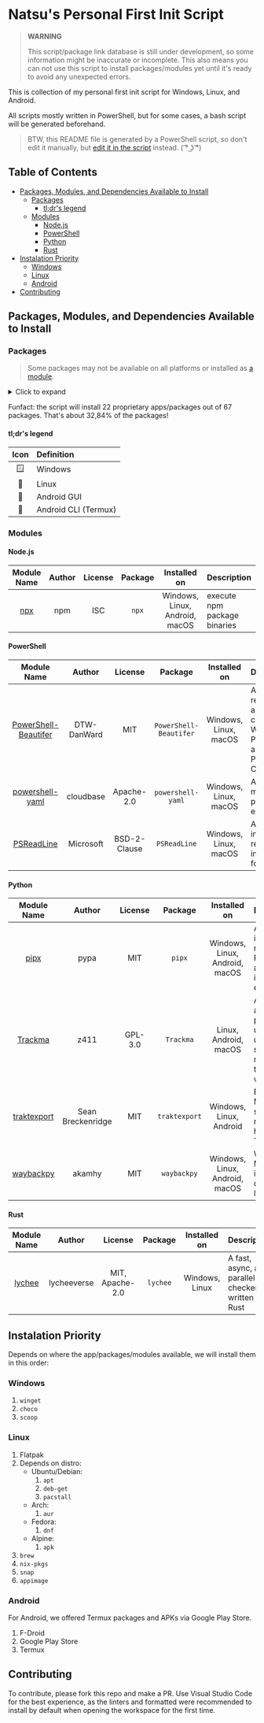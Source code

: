<!-- omit in toc -->
# Natsu's Personal First Init Script

> **WARNING**
>
> This script/package link database is still under development, so some information might be inaccurate or incomplete.
> This also means you can not use this script to install packages/modules yet until it's ready to avoid any unexpected errors.

This is collection of my personal first init script for Windows, Linux, and Android.

All scripts mostly written in PowerShell, but for some cases, a bash script will be generated beforehand.

> BTW, this README file is generated by a PowerShell script, so don't edit it manually, but [edit it in the script](./updateReadme.ps1) instead. ( ͡° ͜ʖ ͡°)

<!-- omit in toc -->
## Table of Contents

* [Packages, Modules, and Dependencies Available to Install](#packages-modules-and-dependencies-available-to-install)
  * [Packages](#packages)
    * [tl;dr's legend](#tldrs-legend)
  * [Modules](#modules)
    * [Node.js](#nodejs)
    * [PowerShell](#powershell)
    * [Python](#python)
    * [Rust](#rust)
* [Instalation Priority](#instalation-priority)
  * [Windows](#windows)
  * [Linux](#linux)
  * [Android](#android)
* [Contributing](#contributing)

## Packages, Modules, and Dependencies Available to Install

### Packages

> Some packages may not be available on all platforms or installed as [a module](#modules).

<!-- markdownlint-disable MD033 -->
<!-- collapse the table from README -->
<details><summary>Click to expand</summary>
<table>
    <thead>
        <tr>
            <th rowspan=2 style="text-align:center">Package Name</th>
            <th rowspan=2 style="text-align:center">Publisher</th>
            <th rowspan=2 style="text-align:center">Author</th>
            <th rowspan=2 style="text-align:center">Licence</th>
            <th rowspan=2 style="text-align:center">tl;dr support</th>
            <th colspan=3 style="text-align:center">Windows</th>
            <th colspan=10 style="text-align:center">GNU/Linux</th>
            <th colspan=3 style="text-align:center">Android</th>
        </tr>
        <tr>
            <!-- Windows -->
            <th style="text-align:center">winget</th>
            <th style="text-align:center">choco</th>
            <th style="text-align:center">scoop</th>
            <!-- Linux -->
            <th style="text-align:center">apk</th>
            <th style="text-align:center">AppImages</th>
            <th style="text-align:center">aur</th>
            <th style="text-align:center">dnf</th>
            <th style="text-align:center">Flatpak</th>
            <th style="text-align:center">brew</th>
            <th style="text-align:center">nix</th>
            <th style="text-align:center">snap</th>
            <th style="text-align:center">deb</th>
            <th style="text-align:center">pacstall</th>
            <!-- Android -->
            <th style="text-align:center">F-Droid</th>
            <th style="text-align:center">Google Play</th>
            <th style="text-align:center">Termux</th>
        </tr>
    </thead>
    <tbody>
        <tr><td><a href="https://www.7-zip.org">7-Zip</a></td><td>Igor Pavlov</td><td>Igor Pavlov</td><td>LGPL</td><td>🪟</td><td>✅</td><td>✅</td><td>❌</td><td>❌</td><td>❌</td><td>❌</td><td>❌</td><td>❌</td><td>❌</td><td>❌</td><td>❌</td><td>❌</td><td>❌</td><td>❌</td><td>❌</td><td>❌</td></tr>
        <tr><td><a href="https://www.aimp.ru">AIMP</a></td><td>AIMP DevTeam</td><td>Artem Izmaylov</td><td>Proprietary</td><td>🪟📱</td><td>✅</td><td>✅</td><td>✅</td><td>❌</td><td>❌</td><td>❌</td><td>❌</td><td>❌</td><td>❌</td><td>❌</td><td>❌</td><td>❌</td><td>❌</td><td>❌</td><td>✅</td><td>❌</td></tr>
        <tr><td><a href="https://www.aomeitech.com/aomei-partition-assistant.html">AOMEI Partition Assistant</a></td><td>AOMEI International Network Limited.</td><td>AOMEI International Network Limited.</td><td>Proprietary</td><td>🪟</td><td>✅</td><td>✅</td><td>❌</td><td>❌</td><td>❌</td><td>❌</td><td>❌</td><td>❌</td><td>❌</td><td>❌</td><td>❌</td><td>❌</td><td>❌</td><td>❌</td><td>❌</td><td>❌</td></tr>
        <tr><td><a href="https://www.audacityteam.org/">Audacity</a></td><td>Audacity Team</td><td>Audacity Team</td><td>GPL-2.0-or-later</td><td>🪟🐧</td><td>✅</td><td>✅</td><td>✅</td><td>✅</td><td>❌</td><td>✅</td><td>✅</td><td>✅</td><td>❌</td><td>✅</td><td>✅</td><td>✅</td><td>❌</td><td>❌</td><td>❌</td><td>❌</td></tr>
        <tr><td><a href="https://autohotkey.com">AutoHotkey</a></td><td>Lexikos</td><td>Steve Gray</td><td>GPL-2.0</td><td>🪟</td><td>✅</td><td>✅</td><td>✅</td><td>❌</td><td>❌</td><td>❌</td><td>❌</td><td>❌</td><td>❌</td><td>❌</td><td>❌</td><td>❌</td><td>❌</td><td>❌</td><td>❌</td><td>❌</td></tr>
        <tr><td><a href="https://www.balena.io/etcher">balenaEtcher</a></td><td>Balena Inc.</td><td>Balena Inc.</td><td>Apache License 2.0</td><td>🪟🐧</td><td>✅</td><td>✅</td><td>❌</td><td>❌</td><td>❌</td><td>❌</td><td>❌</td><td>❌</td><td>❌</td><td>❌</td><td>❌</td><td>✅</td><td>❌</td><td>❌</td><td>❌</td><td>❌</td></tr>
        <tr><td><a href="https://betterbird.eu">Betterbird</a></td><td>Betterbird-Team</td><td>Betterbird-Team</td><td>MPL-2.0</td><td>🪟🐧</td><td>✅</td><td>✅</td><td>❌</td><td>❌</td><td>❌</td><td>✅</td><td>❌</td><td>✅</td><td>❌</td><td>❌</td><td>❌</td><td>❌</td><td>❌</td><td>❌</td><td>❌</td><td>❌</td></tr>
        <tr><td><a href="https://bitwarden.com/download/">Bitwarden</a></td><td>Bitwarden Inc.</td><td>Bitwarden Inc.</td><td>GPL-3.0 or Bitwarden-1.0</td><td>🪟🐧📱</td><td>✅</td><td>✅</td><td>✅</td><td>❌</td><td>❌</td><td>✅</td><td>❌</td><td>✅</td><td>❌</td><td>✅</td><td>✅</td><td>✅</td><td>✅</td><td>❌</td><td>✅</td><td>❌</td></tr>
        <tr><td><a href="https://brave.com/download/">Brave</a></td><td>Brave Software Inc</td><td>Brave Software, Inc.</td><td>MPL-2.0</td><td>🪟🐧📱</td><td>✅</td><td>✅</td><td>✅</td><td>❌</td><td>❌</td><td>❌</td><td>❌</td><td>✅</td><td>❌</td><td>❌</td><td>❌</td><td>✅</td><td>❌</td><td>❌</td><td>✅</td><td>❌</td></tr>
        <tr><td><a href="https://calibre-ebook.com/">calibre</a></td><td>Kovid Goyal</td><td>Kovid Goyal</td><td>GPL-3.0-only</td><td>🪟🐧</td><td>✅</td><td>✅</td><td>✅</td><td>❌</td><td>❌</td><td>❌</td><td>❌</td><td>✅</td><td>❌</td><td>❌</td><td>❌</td><td>❌</td><td>❌</td><td>❌</td><td>❌</td><td>❌</td></tr>
        <tr><td><a href="https://chrisant996.github.io/clink/">Clink</a></td><td>Christopher Antos</td><td>Chris Antos</td><td>GPL-3.0</td><td>🪟</td><td>✅</td><td>✅</td><td>✅</td><td>❌</td><td>❌</td><td>❌</td><td>❌</td><td>❌</td><td>❌</td><td>❌</td><td>❌</td><td>❌</td><td>❌</td><td>❌</td><td>❌</td><td>❌</td></tr>
        <tr><td><a href="https://one.one.one.one/">Cloudflare WARP</a></td><td>Cloudflare, Inc.</td><td>Cloudflare, Inc.</td><td>Proprietary</td><td>🪟📱</td><td>✅</td><td>✅</td><td>❌</td><td>❌</td><td>❌</td><td>❌</td><td>❌</td><td>❌</td><td>❌</td><td>❌</td><td>❌</td><td>❌</td><td>❌</td><td>❌</td><td>✅</td><td>❌</td></tr>
        <tr><td><a href="https://curl.se/">curl</a></td><td>cURL project</td><td>Daniel Stenberg</td><td>curl</td><td>🪟🐧</td><td>❌</td><td>✅</td><td>✅</td><td>✅</td><td>❌</td><td>✅</td><td>✅</td><td>❌</td><td>❌</td><td>✅</td><td>❌</td><td>✅</td><td>❌</td><td>❌</td><td>❌</td><td>❌</td></tr>
        <tr><td><a href="https://discord.com">Discord</a></td><td>Discord Inc.</td><td>Discord Inc.</td><td>Proprietary</td><td>🪟🐧📱</td><td>✅</td><td>✅</td><td>✅</td><td>❌</td><td>❌</td><td>❌</td><td>❌</td><td>✅</td><td>❌</td><td>❌</td><td>❌</td><td>✅</td><td>❌</td><td>❌</td><td>✅</td><td>❌</td></tr>
        <tr><td><a href="https://eartrumpet.app">EarTrumpet</a></td><td>File-New-Project</td><td>File-New-Project</td><td>MIT</td><td>🪟</td><td>✅</td><td>✅</td><td>✅</td><td>❌</td><td>❌</td><td>❌</td><td>❌</td><td>❌</td><td>❌</td><td>❌</td><td>❌</td><td>❌</td><td>❌</td><td>❌</td><td>❌</td><td>❌</td></tr>
        <tr><td><a href="https://fishshell.com/">Fish</a></td><td>fish-shell</td><td>fish-shell</td><td>GPL-2.0</td><td>🐧🤖</td><td>❌</td><td>❌</td><td>❌</td><td>✅</td><td>❌</td><td>✅</td><td>✅</td><td>❌</td><td>✅</td><td>✅</td><td>❌</td><td>✅</td><td>❌</td><td>❌</td><td>❌</td><td>✅</td></tr>
        <tr><td><a href="https://git-scm.com">Git</a></td><td>The Git Development Community</td><td>Johannes Schindelin</td><td>GPL-2.0</td><td>🪟🐧🤖</td><td>✅</td><td>✅</td><td>✅</td><td>✅</td><td>❌</td><td>✅</td><td>✅</td><td>❌</td><td>❌</td><td>✅</td><td>❌</td><td>✅</td><td>❌</td><td>❌</td><td>❌</td><td>✅</td></tr>
        <tr><td><a href="https://github.com/cli/cli">GitHub CLI</a></td><td>GitHub, Inc.</td><td>GitHub, Inc.</td><td>MIT</td><td>🪟🐧🤖</td><td>✅</td><td>✅</td><td>✅</td><td>✅</td><td>❌</td><td>✅</td><td>✅</td><td>❌</td><td>❌</td><td>✅</td><td>❌</td><td>✅</td><td>❌</td><td>❌</td><td>❌</td><td>✅</td></tr>
        <tr><td><a href="https://www.gitkraken.com/git-client">GitKraken</a></td><td>GitKraken</td><td>Axosoft, LLC</td><td>Proprietary</td><td>🪟🐧</td><td>✅</td><td>✅</td><td>✅</td><td>❌</td><td>❌</td><td>❌</td><td>❌</td><td>✅</td><td>❌</td><td>❌</td><td>✅</td><td>✅</td><td>❌</td><td>❌</td><td>❌</td><td>❌</td></tr>
        <tr><td><a href="https://www.google.com/intl/en_us/chrome/">Google Chrome</a></td><td>Google LLC</td><td>Google LLC</td><td>Proprietary</td><td>🪟🐧📱</td><td>✅</td><td>✅</td><td>❌</td><td>❌</td><td>❌</td><td>❌</td><td>❌</td><td>✅</td><td>❌</td><td>❌</td><td>❌</td><td>✅</td><td>❌</td><td>❌</td><td>✅</td><td>❌</td></tr>
        <tr><td><a href="https://www.google.com/drive/download/">Google Drive</a></td><td>Google LLC</td><td>Google LLC</td><td>Proprietary</td><td>🪟📱</td><td>✅</td><td>✅</td><td>❌</td><td>❌</td><td>❌</td><td>❌</td><td>❌</td><td>❌</td><td>❌</td><td>❌</td><td>❌</td><td>❌</td><td>❌</td><td>❌</td><td>✅</td><td>❌</td></tr>
        <tr><td><a href="https://www.google.co.jp/ime/">Google Japanese Input</a></td><td>Google Inc.</td><td>Google Inc.</td><td>Proprietary</td><td>🪟</td><td>✅</td><td>✅</td><td>❌</td><td>❌</td><td>❌</td><td>❌</td><td>❌</td><td>❌</td><td>❌</td><td>❌</td><td>❌</td><td>❌</td><td>❌</td><td>❌</td><td>❌</td><td>❌</td></tr>
        <tr><td><a href="https://github.com/gerardog/gsudo">gsudo</a></td><td>gerardog</td><td>Gerardo Grignoli</td><td>MIT</td><td>🪟</td><td>✅</td><td>✅</td><td>✅</td><td>❌</td><td>❌</td><td>❌</td><td>❌</td><td>❌</td><td>❌</td><td>❌</td><td>❌</td><td>❌</td><td>❌</td><td>❌</td><td>❌</td><td>❌</td></tr>
        <tr><td><a href="https://www.apple.com/itunes/">iTunes</a></td><td>Apple Inc.</td><td>Apple Inc.</td><td>Proprietary</td><td>🪟</td><td>✅</td><td>✅</td><td>❌</td><td>❌</td><td>❌</td><td>❌</td><td>❌</td><td>❌</td><td>❌</td><td>❌</td><td>❌</td><td>❌</td><td>❌</td><td>❌</td><td>❌</td><td>❌</td></tr>
        <tr><td><a href="https://www.oracle.com/java/">Java SE Development Kit 17</a></td><td>Oracle Corporation</td><td>Oracle Corporation</td><td>Proprietary</td><td>🪟</td><td>✅</td><td>❌</td><td>❌</td><td>❌</td><td>❌</td><td>❌</td><td>❌</td><td>❌</td><td>❌</td><td>❌</td><td>❌</td><td>❌</td><td>❌</td><td>❌</td><td>❌</td><td>❌</td></tr>
        <tr><td><a href="https://kdeconnect.kde.org/">KDE Connect</a></td><td>KDE e.V.</td><td>KDE e.V.</td><td>GPL-2.0 or GPL-3.0</td><td>🪟📱</td><td>✅</td><td>✅</td><td>❌</td><td>❌</td><td>❌</td><td>❌</td><td>❌</td><td>❌</td><td>❌</td><td>❌</td><td>❌</td><td>❌</td><td>❌</td><td>❌</td><td>✅</td><td>❌</td></tr>
        <tr><td><a href="https://gitlab.com/valos/Komikku">Komikku</a></td><td>Valéry Febvre</td><td>Valéry Febvre</td><td>GPL-3.0</td><td>🐧</td><td>❌</td><td>❌</td><td>❌</td><td>❌</td><td>❌</td><td>✅</td><td>✅</td><td>✅</td><td>❌</td><td>❌</td><td>❌</td><td>❌</td><td>❌</td><td>❌</td><td>❌</td><td>❌</td></tr>
        <tr><td><a href="https://krita.org/">Krita</a></td><td>Krita Foundation</td><td>Krita Foundation</td><td>GPL-3.0</td><td>🪟🐧📱</td><td>✅</td><td>✅</td><td>✅</td><td>❌</td><td>❌</td><td>❌</td><td>❌</td><td>✅</td><td>❌</td><td>❌</td><td>❌</td><td>❌</td><td>❌</td><td>❌</td><td>✅</td><td>❌</td></tr>
        <tr><td><a href="https://www.libreoffice.org/">LibreOffice</a></td><td>The Document Foundation</td><td>The Document Foundation</td><td>MPL-2.0</td><td>🪟🐧</td><td>✅</td><td>✅</td><td>✅</td><td>❌</td><td>❌</td><td>✅</td><td>✅</td><td>❌</td><td>❌</td><td>❌</td><td>❌</td><td>✅</td><td>❌</td><td>❌</td><td>❌</td><td>❌</td></tr>
        <tr><td><a href="https://micro-editor.github.io/">micro</a></td><td>zyedidia</td><td>zyedidia</td><td>MIT</td><td>🪟🐧</td><td>❌</td><td>✅</td><td>✅</td><td>❌</td><td>❌</td><td>❌</td><td>❌</td><td>❌</td><td>❌</td><td>❌</td><td>❌</td><td>✅</td><td>❌</td><td>❌</td><td>❌</td><td>❌</td></tr>
        <tr><td><a href="https://www.microsoft.com/en-us/edge">Microsoft Edge</a></td><td>Microsoft Corporation</td><td>Microsoft Corporation</td><td>MIT</td><td>🪟📱</td><td>✅</td><td>✅</td><td>❌</td><td>❌</td><td>❌</td><td>❌</td><td>❌</td><td>❌</td><td>❌</td><td>❌</td><td>❌</td><td>❌</td><td>❌</td><td>❌</td><td>✅</td><td>❌</td></tr>
        <tr><td><a href="https://www.microsoft.com/en-us/microsoft-365/onedrive/online-cloud-storage">Microsoft OneDrive</a></td><td>Microsoft Corporation</td><td>Microsoft Corporation</td><td>Proprietary</td><td>🪟📱</td><td>✅</td><td>✅</td><td>❌</td><td>❌</td><td>❌</td><td>❌</td><td>❌</td><td>❌</td><td>❌</td><td>❌</td><td>❌</td><td>❌</td><td>❌</td><td>❌</td><td>✅</td><td>❌</td></tr>
        <tr><td><a href="https://code.visualstudio.com">Microsoft Visual Studio Code</a></td><td>Microsoft Corporation</td><td>Microsoft Corporation</td><td>Microsoft Software License</td><td>🪟🐧</td><td>✅</td><td>✅</td><td>❌</td><td>❌</td><td>❌</td><td>❌</td><td>❌</td><td>❌</td><td>❌</td><td>❌</td><td>❌</td><td>✅</td><td>❌</td><td>❌</td><td>❌</td><td>❌</td></tr>
        <tr><td><a href="https://www.mozilla.org/en-US/firefox/">Mozilla Firefox</a></td><td>Mozilla</td><td>Mozilla Foundation</td><td>MPL-2.0</td><td>🪟🐧📱</td><td>✅</td><td>✅</td><td>❌</td><td>❌</td><td>❌</td><td>❌</td><td>❌</td><td>✅</td><td>❌</td><td>❌</td><td>✅</td><td>❌</td><td>❌</td><td>❌</td><td>✅</td><td>❌</td></tr>
        <tr><td><a href="https://getmusicbee.com/">MusicBee</a></td><td>Steven Mayall</td><td>Steven Mayall</td><td>Proprietary</td><td>🪟</td><td>❌</td><td>✅</td><td>✅</td><td>❌</td><td>❌</td><td>❌</td><td>❌</td><td>❌</td><td>❌</td><td>❌</td><td>❌</td><td>❌</td><td>❌</td><td>❌</td><td>❌</td><td>❌</td></tr>
        <tr><td><a href="https://gitlab.com/volian/nala">nala</a></td><td>volitank</td><td>volitank</td><td>GPL-3.0</td><td>🐧</td><td>❌</td><td>❌</td><td>❌</td><td>❌</td><td>❌</td><td>❌</td><td>❌</td><td>❌</td><td>❌</td><td>❌</td><td>❌</td><td>✅</td><td>✅</td><td>❌</td><td>❌</td><td>❌</td></tr>
        <tr><td><a href="https://www.nano-editor.org/">nano</a></td><td>The GNU Project</td><td>The GNU Project</td><td>GPL-3.0</td><td>🪟🐧🤖</td><td>❌</td><td>✅</td><td>✅</td><td>✅</td><td>❌</td><td>❌</td><td>✅</td><td>❌</td><td>❌</td><td>❌</td><td>❌</td><td>✅</td><td>❌</td><td>❌</td><td>❌</td><td>✅</td></tr>
        <tr><td><a href="https://nodejs.org">Node.js LTS</a></td><td>Node.js Foundation</td><td>OpenJS Foundation</td><td>MIT</td><td>🪟</td><td>✅</td><td>✅</td><td>❌</td><td>❌</td><td>❌</td><td>❌</td><td>❌</td><td>❌</td><td>❌</td><td>❌</td><td>❌</td><td>❌</td><td>❌</td><td>❌</td><td>❌</td><td>❌</td></tr>
        <tr><td><a href="https://notepad-plus-plus.org">Notepad++</a></td><td>Notepad++ Team</td><td>Don Ho</td><td>GPL-2.0</td><td>🪟</td><td>✅</td><td>✅</td><td>✅</td><td>❌</td><td>❌</td><td>❌</td><td>❌</td><td>❌</td><td>❌</td><td>❌</td><td>❌</td><td>❌</td><td>❌</td><td>❌</td><td>❌</td><td>❌</td></tr>
        <tr><td><a href="https://www.nushell.sh/">Nushell</a></td><td>The Nushell Project Developers</td><td>The Nushell Project Developers</td><td>MIT</td><td>🪟🐧</td><td>✅</td><td>✅</td><td>✅</td><td>❌</td><td>❌</td><td>❌</td><td>❌</td><td>❌</td><td>✅</td><td>❌</td><td>❌</td><td>❌</td><td>❌</td><td>❌</td><td>❌</td><td>❌</td></tr>
        <tr><td><a href="https://osu.ppy.sh">osu!</a></td><td>ppy Pty Ltd</td><td>Dean "peppy" Herbert</td><td>MIT</td><td>🪟</td><td>✅</td><td>❌</td><td>❌</td><td>❌</td><td>❌</td><td>❌</td><td>❌</td><td>❌</td><td>❌</td><td>❌</td><td>❌</td><td>❌</td><td>❌</td><td>❌</td><td>❌</td><td>❌</td></tr>
        <tr><td><a href="https://www.getpaint.net/">Paint.NET</a></td><td>dotPDN LLC</td><td>dotPDN LLC</td><td>Proprietary</td><td>🪟</td><td>❌</td><td>✅</td><td>✅</td><td>❌</td><td>❌</td><td>❌</td><td>❌</td><td>❌</td><td>❌</td><td>❌</td><td>❌</td><td>❌</td><td>❌</td><td>❌</td><td>❌</td><td>❌</td></tr>
        <tr><td><a href="https://pandoc.org">Pandoc</a></td><td>John MacFarlane</td><td>John Mac Farlane</td><td>GPLv2</td><td>🪟🐧</td><td>✅</td><td>✅</td><td>✅</td><td>❌</td><td>❌</td><td>❌</td><td>❌</td><td>❌</td><td>❌</td><td>❌</td><td>❌</td><td>✅</td><td>❌</td><td>❌</td><td>❌</td><td>❌</td></tr>
        <tr><td><a href="https://peazip.github.io">PeaZip</a></td><td>Giorgio Tani</td><td>Giorgio Tani</td><td>LGPL3</td><td>🪟🐧</td><td>✅</td><td>✅</td><td>✅</td><td>❌</td><td>❌</td><td>❌</td><td>❌</td><td>✅</td><td>❌</td><td>❌</td><td>❌</td><td>❌</td><td>❌</td><td>❌</td><td>❌</td><td>❌</td></tr>
        <tr><td><a href="https://pinta-project.com">Pinta</a></td><td>Pinta Community</td><td>Pinta Community</td><td>MIT</td><td>🪟🐧</td><td>✅</td><td>✅</td><td>✅</td><td>❌</td><td>❌</td><td>❌</td><td>❌</td><td>✅</td><td>❌</td><td>❌</td><td>❌</td><td>❌</td><td>❌</td><td>❌</td><td>❌</td><td>❌</td></tr>
        <tr><td><a href="https://potplayer.daum.net/">PotPlayer</a></td><td>Kakao Corp.</td><td>Kakao Corp.</td><td>Proprietary</td><td>🪟</td><td>✅</td><td>✅</td><td>✅</td><td>❌</td><td>❌</td><td>❌</td><td>❌</td><td>❌</td><td>❌</td><td>❌</td><td>❌</td><td>❌</td><td>❌</td><td>❌</td><td>❌</td><td>❌</td></tr>
        <tr><td><a href="https://microsoft.com/PowerShell">PowerShell</a></td><td>Microsoft Corporation</td><td>Microsoft Corporation</td><td>MIT</td><td>🪟🐧</td><td>✅</td><td>✅</td><td>❌</td><td>✅</td><td>❌</td><td>❌</td><td>❌</td><td>❌</td><td>❌</td><td>❌</td><td>❌</td><td>✅</td><td>❌</td><td>❌</td><td>❌</td><td>❌</td></tr>
        <tr><td><a href="https://github.com/microsoft/PowerToys">PowerToys</a></td><td>Microsoft Corporation</td><td>Microsoft Corporation</td><td>MIT</td><td>🪟</td><td>✅</td><td>❌</td><td>✅</td><td>❌</td><td>❌</td><td>❌</td><td>❌</td><td>❌</td><td>❌</td><td>❌</td><td>❌</td><td>❌</td><td>❌</td><td>❌</td><td>❌</td><td>❌</td></tr>
        <tr><td><a href="https://www.python.org">Python 3</a></td><td>Python Software Foundation</td><td>Python Software Foundation</td><td>PSF LICENSE AGREEMENT FOR PYTHON</td><td>🪟🐧</td><td>✅</td><td>✅</td><td>❌</td><td>❌</td><td>❌</td><td>❌</td><td>❌</td><td>❌</td><td>❌</td><td>❌</td><td>❌</td><td>✅</td><td>❌</td><td>❌</td><td>❌</td><td>❌</td></tr>
        <tr><td><a href="https://www.qbittorrent.org/">qBittorrent</a></td><td>The qBittorrent project</td><td>Sledgehammer999 <sledgehammer999@qbittorrent.org></td><td>GPL-2.0</td><td>🪟</td><td>✅</td><td>✅</td><td>✅</td><td>❌</td><td>❌</td><td>❌</td><td>❌</td><td>❌</td><td>❌</td><td>❌</td><td>❌</td><td>❌</td><td>❌</td><td>❌</td><td>❌</td><td>❌</td></tr>
        <tr><td><a href="https://www.smplayer.info">SMPlayer</a></td><td>Ricardo Villalba</td><td>Ricardo Villalba</td><td>GPL-2.0-only</td><td>🪟🐧</td><td>✅</td><td>✅</td><td>✅</td><td>❌</td><td>❌</td><td>❌</td><td>❌</td><td>✅</td><td>❌</td><td>❌</td><td>❌</td><td>❌</td><td>❌</td><td>❌</td><td>❌</td><td>❌</td></tr>
        <tr><td><a href="https://spicetify.app">Spicetify</a></td><td>Spicetify</td><td>Spicetify</td><td>LGPL-2.1</td><td>🪟</td><td>❌</td><td>✅</td><td>✅</td><td>❌</td><td>❌</td><td>❌</td><td>❌</td><td>❌</td><td>❌</td><td>❌</td><td>❌</td><td>❌</td><td>❌</td><td>❌</td><td>❌</td><td>❌</td></tr>
        <tr><td><a href="https://www.spotify.com/us/download/windows/">Spotify</a></td><td>Spotify AB</td><td>Spotify AB</td><td>Proprietary</td><td>🪟🐧📱</td><td>✅</td><td>✅</td><td>✅</td><td>❌</td><td>❌</td><td>❌</td><td>❌</td><td>✅</td><td>❌</td><td>❌</td><td>❌</td><td>✅</td><td>❌</td><td>❌</td><td>✅</td><td>❌</td></tr>
        <tr><td><a href="https://starship.rs/">starship</a></td><td>Starship Contributors</td><td>Starship Contributors</td><td>ISC License</td><td>🪟🐧🤖</td><td>✅</td><td>✅</td><td>✅</td><td>✅</td><td>❌</td><td>✅</td><td>✅</td><td>❌</td><td>✅</td><td>✅</td><td>❌</td><td>❌</td><td>✅</td><td>❌</td><td>❌</td><td>✅</td></tr>
        <tr><td><a href="https://www.startallback.com/">StartAllBack</a></td><td>startisback.com</td><td>Tihiy</td><td>Proprietary</td><td>🪟</td><td>✅</td><td>❌</td><td>❌</td><td>❌</td><td>❌</td><td>❌</td><td>❌</td><td>❌</td><td>❌</td><td>❌</td><td>❌</td><td>❌</td><td>❌</td><td>❌</td><td>❌</td><td>❌</td></tr>
        <tr><td><a href="https://www.sublimetext.com">Sublime Text 4</a></td><td>Sublime HQ Pty Ltd</td><td>Sublime HQ Pty Ltd</td><td>Proprietary</td><td>🪟🐧</td><td>✅</td><td>✅</td><td>❌</td><td>❌</td><td>❌</td><td>❌</td><td>❌</td><td>❌</td><td>❌</td><td>❌</td><td>❌</td><td>✅</td><td>❌</td><td>❌</td><td>❌</td><td>❌</td></tr>
        <tr><td><a href="https://www.codesector.com/teracopy">TeraCopy</a></td><td>Code Sector</td><td>Code Sector</td><td>Proprietary</td><td>🪟</td><td>✅</td><td>✅</td><td>✅</td><td>❌</td><td>❌</td><td>❌</td><td>❌</td><td>❌</td><td>❌</td><td>❌</td><td>❌</td><td>❌</td><td>❌</td><td>❌</td><td>❌</td><td>❌</td></tr>
        <tr><td><a href="https://www.videolan.org/vlc/">VLC media player</a></td><td>VideoLAN</td><td>VideoLAN</td><td>GPL-2.0</td><td>🪟🐧📱</td><td>✅</td><td>✅</td><td>❌</td><td>✅</td><td>❌</td><td>❌</td><td>✅</td><td>✅</td><td>❌</td><td>❌</td><td>❌</td><td>✅</td><td>❌</td><td>❌</td><td>✅</td><td>❌</td></tr>
        <tr><td><a href="https://www.gnu.org/software/wget/">Wget</a></td><td>The GNU Project</td><td>The GNU Project</td><td>GPL-3.0-or-later</td><td>🪟🐧</td><td>✅</td><td>✅</td><td>✅</td><td>✅</td><td>❌</td><td>❌</td><td>✅</td><td>❌</td><td>❌</td><td>❌</td><td>❌</td><td>✅</td><td>❌</td><td>❌</td><td>❌</td><td>❌</td></tr>
        <tr><td><a href="https://www.whatsapp.com/">WhatsApp</a></td><td>WhatsApp Inc.</td><td>WhatsApp Inc.</td><td>Proprietary</td><td>🪟🤖</td><td>✅</td><td>✅</td><td>✅</td><td>❌</td><td>❌</td><td>❌</td><td>❌</td><td>❌</td><td>❌</td><td>❌</td><td>❌</td><td>❌</td><td>❌</td><td>❌</td><td>❌</td><td>✅</td></tr>
        <tr><td><a href="https://github.com/eneshecan/whatsapp-for-linux">WhatsApp for Linux</a></td><td>Enes Hecan</td><td>Enes Hecan</td><td>GPL-3.0</td><td>🐧</td><td>❌</td><td>❌</td><td>❌</td><td>❌</td><td>❌</td><td>✅</td><td>❌</td><td>✅</td><td>❌</td><td>✅</td><td>✅</td><td>✅</td><td>❌</td><td>❌</td><td>❌</td><td>❌</td></tr>
        <tr><td><a href="https://winaero.com/">WinAero Tweaker</a></td><td>Winaero</td><td>Winaero Sergey Tkachenko</td><td>Proprietary</td><td>🪟</td><td>❌</td><td>✅</td><td>❌</td><td>❌</td><td>❌</td><td>❌</td><td>❌</td><td>❌</td><td>❌</td><td>❌</td><td>❌</td><td>❌</td><td>❌</td><td>❌</td><td>❌</td><td>❌</td></tr>
        <tr><td><a href="http://wincompose.info/">WinCompose</a></td><td>Sam Hocevar</td><td>Sam Hocevar</td><td>WTFPL</td><td>🪟</td><td>✅</td><td>✅</td><td>✅</td><td>❌</td><td>❌</td><td>❌</td><td>❌</td><td>❌</td><td>❌</td><td>❌</td><td>❌</td><td>❌</td><td>❌</td><td>❌</td><td>❌</td><td>❌</td></tr>
        <tr><td><a href="https://docs.microsoft.com/windows/terminal/">Windows Terminal</a></td><td>Microsoft Corporation</td><td>Microsoft</td><td>MIT</td><td>🪟</td><td>✅</td><td>✅</td><td>❌</td><td>❌</td><td>❌</td><td>❌</td><td>❌</td><td>❌</td><td>❌</td><td>❌</td><td>❌</td><td>❌</td><td>❌</td><td>❌</td><td>❌</td><td>❌</td></tr>
        <tr><td><a href="https://github.com/kiedtl/winfetch">winfetch</a></td><td>kiedtl</td><td>kiedtl</td><td>MIT</td><td>🪟</td><td>❌</td><td>❌</td><td>✅</td><td>❌</td><td>❌</td><td>❌</td><td>❌</td><td>❌</td><td>❌</td><td>❌</td><td>❌</td><td>❌</td><td>❌</td><td>❌</td><td>❌</td><td>❌</td></tr>
        <tr><td><a href="https://www.win-rar.com/start.html?&L=0">WinRAR</a></td><td>win.rar GmbH</td><td>RARLab</td><td>Proprietary</td><td>🪟📱</td><td>✅</td><td>✅</td><td>✅</td><td>❌</td><td>❌</td><td>❌</td><td>❌</td><td>❌</td><td>❌</td><td>❌</td><td>❌</td><td>❌</td><td>❌</td><td>❌</td><td>✅</td><td>❌</td></tr>
        <tr><td><a href="https://diskanalyzer.com">WizTree</a></td><td>Antibody Software</td><td>Antibody Software</td><td>Proprietary</td><td>🪟</td><td>✅</td><td>✅</td><td>✅</td><td>❌</td><td>❌</td><td>❌</td><td>❌</td><td>❌</td><td>❌</td><td>❌</td><td>❌</td><td>❌</td><td>❌</td><td>❌</td><td>❌</td><td>❌</td></tr>
    </tbody>
</table>
</details>
<!-- markdownlint-enable MD033 -->

<!-- trim the avg to 2 decimal places -->
Funfact: the script will install 22 proprietary apps/packages out of 67 packages. That's about 32,84% of the packages!

#### tl;dr's legend

| Icon | Definition         |
| :--: | :----------------- |
| 🪟  | Windows              |
| 🐧  | Linux                |
| 📱  | Android GUI          |
| 🤖  | Android CLI (Termux) |

### Modules

#### Node.js

| Module Name | Author | License | Package | Installed on | Description |
| :---------: | :----: | :-----: | :-----: | :----------: | :---------- |
| [npx](https://github.com/npm/npx) | npm | ISC | `npx` | Windows, Linux, Android, macOS | execute npm package binaries |

#### PowerShell

| Module Name | Author | License | Package | Installed on | Description |
| :---------: | :----: | :-----: | :-----: | :----------: | :---------- |
| [PowerShell-Beautifer](https://github.com/DTW-DanWard/PowerShell-Beautifier) | DTW-DanWard | MIT | `PowerShell-Beautifer` | Windows, Linux, macOS | A whitespace reformatter and code cleaner for Windows PowerShell and PowerShell Core |
| [powershell-yaml](https://github.com/cloudbase/powershell-yaml) | cloudbase | Apache-2.0 | `powershell-yaml` | Windows, Linux, macOS | A PowerShell module for parsing and emitting YAML |
| [PSReadLine](https://github.com/PowerShell/PSReadLine) | Microsoft | BSD-2-Clause | `PSReadLine` | Windows, Linux, macOS | A bash inspired readline implementation for PowerShell |

#### Python

| Module Name | Author | License | Package | Installed on | Description |
| :---------: | :----: | :-----: | :-----: | :----------: | :---------- |
| [pipx](https://github.com/pypa/pipx) | pypa | MIT | `pipx` | Windows, Linux, Android, macOS | A tool for installing and running Python applications in isolated environments |
| [Trackma](https://github.com/z411/trackma) | z411 | GPL-3.0 | `Trackma` | Linux, Android, macOS | A lightweight and simple program for updating and using lists on several media tracking websites. |
| [traktexport](https://github.com/seanbreckenridge/traktexport) | Sean Breckenridge | MIT | `traktexport` | Windows, Linux, Android | Export your Movie/TV shows ratings and history from Trakts |
| [waybackpy](https://github.com/akamhy/waybackpy) | akamhy | MIT | `waybackpy` | Windows, Linux, Android, macOS | Wayback Machine API interface & a command-line tool |

#### Rust

| Module Name | Author | License | Package | Installed on | Description |
| :---------: | :----: | :-----: | :-----: | :----------: | :---------- |
| [lychee](https://github.com/lycheeverse/lychee) | lycheeverse | MIT, Apache-2.0 | `lychee` | Windows, Linux | A fast, async, and parallel link checker written in Rust |

## Instalation Priority

Depends on where the app/packages/modules available, we will install them in this order:

### Windows

1. `winget`
2. `choco`
3. `scoop`

### Linux

1. Flatpak
2. Depends on distro:
   * Ubuntu/Debian:
     1. `apt`
     2. `deb-get`
     3. `pacstall`
   * Arch:
     1. `aur`
   * Fedora:
     1. `dnf`
   * Alpine:
     1. `apk`
3. `brew`
4. `nix-pkgs`
5. `snap`
6. `appimage`

### Android

For Android, we offered Termux packages and APKs via Google Play Store.

1. F-Droid
2. Google Play Store
3. Termux

## Contributing

To contribute, please fork this repo and make a PR. Use Visual Studio Code for the best experience, as the linters and formatted were recommended to install by default when opening the workspace for the first time.
